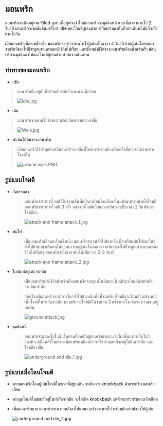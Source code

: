 # มอนพริก

ม่อนพริกจะเดินอยู่ตาม Filed ภูเขา เมื่อผู้เล่นเจ้าใกล้ม่อนพริกจะมุดดินหนี และเมื่อเวลาผ่านไป 2 วินาที มอนพริกจะขุดดินขึ้นมาตั้งท่า idle และโจมตีผู้เล่นด้วยท่ากัดธรรมดาทันทีหากเดินหนีมันก็จะวิ่งตามไปกัด

เมื่อมอนพริกเลือดเหลือครึ่ง มอนพริกจะทำการพ่นไฟใส่ผู้เล่นเป็นเวลา 4 วินาที หากผู้เล่นไม่ออกมาจากรัศมีของไฟก็จะถูกเผาและลดพลังชีวิตไปเรื่อย และเมื่อพลังชีวิตของมอนพริกเลือดต่ำกว่าครึ่ง ม่อนพริกจะมุดดินลงไปและโจมตีผู้เล่นด้วยท่ากัดจากดินแทน

## ท่าทางของมอนพริก

- Idle

> มอนพริกยืนอยู่กับที่พร้อมกับขยับหัวและหางเล็กน้อย
> 
> <img src="file:///C:/Users/beers/OneDrive/Desktop/Design/MC%20_%20ENEMY/มอนพริก/idle.jpg" title="" alt="idle.jpg" data-align="center">

- เดิน

> มอนพริกจะคลานไปข้างหน้าพร้อมกับยกขาและหางขึ้น
> 
> <img src="file:///G:/docs-xcodename/Character/EnemyChili_Image/Walk.jpg" title="" alt="Walk.jpg" data-align="center">

- ท่าเดินใต้ดินของมอนพริก

> เมื่อมอนพริกใช้ท่ามุดดินหนีมอนพริกจะคลื่นที่โดยการพรวนดินเพื่อเคลื่อที่และจะไม่สามารถโจมตีได้
> 
> ![ground walk.PNG](G:\docs-xcodename\Character\EnemyChili_Image\ground%20walk.PNG)

## รูปแบบโจมตี

- กัดธรรมดา
  
  > มอนพริกจะทำการโยกตัวไปข้างหลังเพื่อที่จะเตรียมโจมตีและโนมตัวมาข้างหน้าเพื่อโจมตี มอนพริกจะทำการโจมตี 3 ครั้ง หลังจากโจมตีเส็จมอนจะยืนนิ่งๆเป็นเวลา 2 วินาทีและโจมตีต่อ
  > 
  > <img src="file:///G:/docs-xcodename/Character/EnemyChili_Image/attack%20and%20frame%20attack_1.jpg" title="" alt="attack and frame attack_1.jpg" data-align="center">

- พ่นไฟ
  
  > เมื่อมอนพริกเลือดเหลือครึ่งหนึ่ง ม่อนพริกจะเอนตัวไปข้างหลังเพื่อเตรียมพ่นไฟและโน้วตัวไปด้านหน้าเพื่อพ่นไฟออกมา หากผู้เล่นไม่ออกมาจากรัศมีของไฟก็จะถูกเผาและลดพลังชีวิตไปเรื่อยๆ มอนพริกจะใช้เวลาพ่นไฟเป็นเวลา 2-3 วินาที
  > 
  > <img title="" src="file:///G:/docs-xcodename/Character/EnemyChili_Image/attack%20and%20frame%20attack_2.jpg" alt="attack and frame attack_2.jpg" data-align="center">

- โผล่มากัดผู้เล่นจากดิน
  
  > เมื่อมอนพริกพลังชีวิตต่ำกว่าครึ่งมอนพริกจะอยู่แต่ในดินและโผล่ตัวมาโจมตีด้วยท่ากัดจากดินเท่านั้น 
  > 
  > ก่อนโจมตีมอนพริกจะทำการโยกตัวไปข้างหลังเพื่อที่จะเตรียมโจมตีและโน้มตัวมาข้างหน้าเพื่อโจมตีในท่ากัดจากดิน มอนพริกจะโจมตีเป็นจำนวน 3 ครั้ง และโจมตีแรง
  > กว่าตอนอยู่บนดิน
  > 
  > <img src="file:///G:/docs-xcodename/Character/EnemyChili_Image/ground%20attack.jpg" title="" alt="ground attack.jpg" data-align="center">

- มุดดินหนี
  
  > มอนพริกจะมุดลงไปในดินในตอนที่เจอกับผู้เล่นครั้งแรกและจะโผล่ขึ้นมาภายในไม่กี่วินาที แต่เมื่อพลังโจมตีของม่อนพริกเหลือต่ำกว่าครึ่ง ตัวมอนก็จะอยู่ใต้ดินเท่านั้น และโจมตีแรงขึ้น
  > 
  > <img src="file:///G:/docs-xcodename/Character/EnemyChili_Image/underground%20and%20die_1.jpg" title="" alt="underground and die_1.jpg" data-align="center">

## รูปแบบเมื่อโดนโจมตี

- หากมอนพริกโดนผู้เล่นโจมตีในขณะที่อยู่บนดิน จะเกิดการ knockback ตัวกระพริบ และเสียเลือด 

- หากถูกโจมตีในขณะที่อยู่ในท่ากัดจากดิน จะไม่เกิด knockback แต่ตัวจะกระพริบและเสียเลือด

- เมื่อมอนพริกตาย มอนพริกจะหงายหลังลงไปนอนและร่างจะหายไป พร้อมกับดรอปของให้ผู้เล่น
  
  <img src="file:///G:/docs-xcodename/Character/EnemyChili_Image/underground%20and%20die_2.jpg" title="" alt="underground and die_2.jpg" data-align="center">





